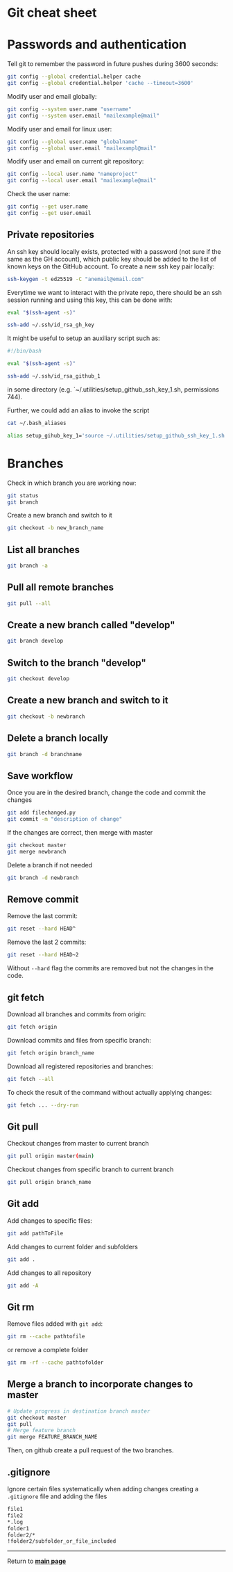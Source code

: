# Git cheat sheet

# Passwords and authentication

Tell git to remember the password in future pushes during 3600 seconds:
```sh
git config --global credential.helper cache
git config --global credential.helper 'cache --timeout=3600'
```

Modify user and email globally:
```sh
git config --system user.name "username"
git config --system user.email "mailexample@mail"
```

Modify user and email for linux user:
```sh
git config --global user.name "globalname"
git config --global user.email "mailexampl@mail"
```

Modify user and email on current git repository:
```sh
git config --local user.name "nameproject"
git config --local user.email "mailexample@mail"
```

Check the user name:
```sh
git config --get user.name
git config --get user.email
```

## Private repositories

An ssh key should locally exists, protected with a password (not sure if the same as the GH account), which public key should be added to the list of known keys on the GitHub account. To create a new ssh key pair locally:

```sh
ssh-keygen -t ed25519 -C "anemail@email.com"
```

Everytime we want to interact with the private repo, there should be an ssh session running and using this key, this can be done with:

```sh
eval "$(ssh-agent -s)"

ssh-add ~/.ssh/id_rsa_gh_key
```

It might be useful to setup an auxiliary script such as:

```sh
#!/bin/bash

eval "$(ssh-agent -s)"

ssh-add ~/.ssh/id_rsa_github_1
```

in some directory (e.g. `~/.utilities/setup_github_ssh_key_1.sh, permissions 744). 

Further, we could add an alias to invoke the script

```sh
cat ~/.bash_aliases

alias setup_gihub_key_1='source ~/.utilities/setup_github_ssh_key_1.sh'
```

# Branches

Check in which branch you are working now:
```sh
git status
git branch
```

Create a new branch and switch to it
```sh
git checkout -b new_branch_name
```

## List all branches
```sh
git branch -a
```

## Pull all remote branches
```sh
git pull --all
```

## Create a new branch called "develop"
```sh
git branch develop
```

## Switch to the branch "develop"
```sh
git checkout develop
```

## Create a new branch and switch to it 
```sh
git checkout -b newbranch
```

## Delete a branch locally
```sh
git branch -d branchname
```

## Save workflow

Once you are in the desired branch, change the code and commit the changes 
```sh
git add filechanged.py
git commit -m "description of change"
```

If the changes are correct, then merge with master
```sh
git checkout master
git merge newbranch
```

Delete a branch if not needed
```sh
git branch -d newbranch
```

## Remove commit

Remove the last commit:

```sh
git reset --hard HEAD^
```

Remove the last 2 commits:

```sh
git reset --hard HEAD~2
```

Without `--hard` flag the commits are removed but not the changes in the code.

## git fetch

Download all branches and commits from origin:
```sh
git fetch origin 
```

Download commits and files from specific branch:
```sh
git fetch origin branch_name
```

Download all registered repositories and branches:
```sh
git fetch --all
```

To check the result of the command without actually applying changes:
```sh
git fetch ... --dry-run
```

## Git pull

Checkout changes from master to current branch
```sh
git pull origin master(main)
```

Checkout changes from specific branch to current branch
```sh
git pull origin branch_name
```

## Git add

Add changes to specific files:
```sh
git add pathToFile
```
Add changes to current folder and subfolders
```sh
git add .
```
Add changes to all repository
```sh
git add -A
```

## Git rm

Remove files added with `git add`:
```sh
git rm --cache pathtofile
```
or remove a complete folder
```sh
git rm -rf --cache pathtofolder
```

## Merge a branch to incorporate changes to master

```sh
# Update progress in destination branch master
git checkout master
git pull
# Merge feature branch 
git merge FEATURE_BRANCH_NAME
```

Then, on github create a pull request of the two branches.

## .gitignore

Ignore certain files systematically when adding changes creating a `.gitignore` file and adding the files
```sh
file1
file2
*.log
folder1
folder2/*
!folder2/subfolder_or_file_included
```
***

Return to **[main page](../README.md)**

